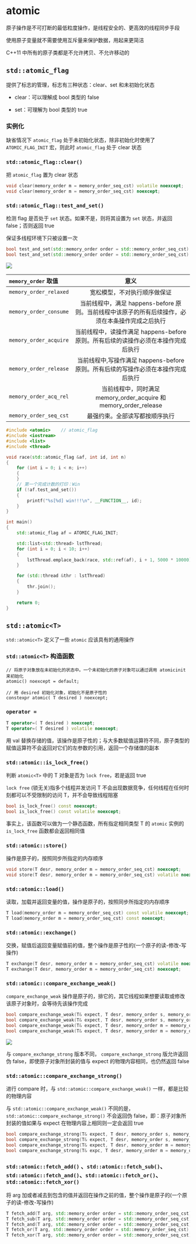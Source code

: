 # atomic

原子操作是不可打断的最低粒度操作，是线程安全的、更高效的线程同步手段

使用原子变量就不需要使用互斥量来保护数据，用起来更简洁

C++11 中所有的原子类都是不允许拷贝、不允许移动的

## `std::atomic_flag`

提供了标志的管理，标志有三种状态：clear、set 和未初始化状态

- clear：可以理解成 bool 类型的 false

- set：可理解为 bool 类型的 true

### 实例化

缺省情况下 `atomic_flag` 处于未初始化状态，除非初始化时使用了 `ATOMIC_FLAG_INIT` 宏，则此时 `atomic_flag` 处于 clear 状态

### `std::atomic_flag::clear()`

把 `atomic_flag` 置为 clear 状态

```cpp
void clear(memory_order m = memory_order_seq_cst) volatile noexcept;
void clear(memory_order m = memory_order_seq_cst) noexcept;
```

### `std::atomic_flag::test_and_set()`

检测 flag 是否处于 `set` 状态。如果不是，则将其设置为 `set` 状态，并返回 false；否则返回 true

保证多线程环境下只被设置一次

```cpp
bool test_and_set(std::memory_order order = std::memory_order_seq_cst) volatile noexcept;
bool test_and_set(std::memory_order order = std::memory_order_seq_cst) noexcept;
```

![](../../../Picture/Languages/cpp/stl/atomic/01.webp)

|`memory_order` 取值|意义|
|:-|:-:|
|`memory_order_relaxed`|宽松模型，不对执行顺序做保证|
|`memory_order_consume`|当前线程中，满足 happens-before 原则。当前线程中该原子的所有后续操作，必须在本条操作完成之后执行|
|`memory_order_acquire`|当前线程中，读操作满足 happens-before 原则。所有后续的读操作必须在本操作完成后执行|
|`memory_order_release`|当前线程中,写操作满足 happens-before 原则。所有后续的写操作必须在本操作完成后执行|
|`memory_order_acq_rel`|当前线程中，同时满足 memory_order_acquire 和memory_order_release|
|`memory_order_seq_cst`|最强约束。全部读写都按顺序执行|

```cpp
#include <atomic>    // atomic_flag
#include <iostream>  
#include <list>      
#include <thread>    

void race(std::atomic_flag &af, int id, int n) 
{
    for (int i = 0; i < n; i++) 
    {
    }
    // 第一个完成计数的打印：Win
    if (!af.test_and_set()) 
    {
        printf("%s[%d] win!!!\n", __FUNCTION__, id);
    }
}

int main() 
{
    std::atomic_flag af = ATOMIC_FLAG_INIT;

    std::list<std::thread> lstThread;
    for (int i = 0; i < 10; i++) 
    {
        lstThread.emplace_back(race, std::ref(af), i + 1, 5000 * 10000);
    }

    for (std::thread &thr : lstThread) 
    {
        thr.join();
    }

    return 0;
}
```

## `std::atomic<T>`

`std::atomic<T>` 定义了一些 `atomic` 应该具有的通用操作

### `std::atomic<T>` 构造函数

```
// 将原子对象放在未初始化的状态中。一个未初始化的原子对象可以通过调用 atomicinit 来初始化
atomic() noexcept = default;

// 用 desired 初始化对象，初始化不是原子性的
constexpr atomic( T desired ) noexcept;
```

### `operator =`

```cpp
T operator=( T desired ) noexcept; 
T operator=( T desired ) volatile noexcept;
```

用 val 替换存储的值，该操作是原子性的；与大多数赋值运算符不同，原子类型的赋值运算符不会返回对它们的左参数的引用，返回一个存储值的副本

### `std::atomic::is_lock_free()`

判断 `atomic<T>` 中的 T 对象是否为 `lock free`，若是返回 true

`lock free` (锁无关)指多个线程并发访问 T 不会出现数据竞争，任何线程在任何时刻都可以不受限制的访问 T，并不会导致线程阻塞

```cpp
bool is_lock_free() const noexcept;
bool is_lock_free() const volatile noexcept;
```

事实上，该函数可以做为一个静态函数，所有指定相同类型 T 的 `atomic` 实例的 `is_lock_free` 函数都会返回相同值

### `std::atomic::store()`

操作是原子的，按照同步所指定的内存顺序

```cpp
void store(T desr, memory_order m = memory_order_seq_cst) noexcept;
void store(T desr, memory_order m = memory_order_seq_cst) volatile noexcept;
```

### `std::atomic::load()`

读取，加载并返回变量的值，操作是原子的，按照同步所指定的内存顺序

```cpp
T load(memory_order m = memory_order_seq_cst) const volatile noexcept;
T load(memory_order m = memory_order_seq_cst) const noexcept;
```

### `std::atomic::exchange()`

交换，赋值后返回变量赋值前的值，整个操作是原子性的(一个原子的读-修改-写操作)

```cpp
T exchange(T desr, memory_order m = memory_order_seq_cst) volatile noexcept;
T exchange(T desr, memory_order m = memory_order_seq_cst) noexcept;
```

### `std::atomic::compare_exchange_weak()`

`compare_exchange_weak` 操作是原子的，排它的，其它线程如果想要读取或修改该原子对象时，会等待先该操作完成

```cpp
bool compare_exchange_weak(T& expect, T desr, memory_order s, memory_order f) volatile noexcept;
bool compare_exchange_weak(T& expect, T desr, memory_order s, memory_order f) noexcept;
bool compare_exchange_weak(T& expect, T desr, memory_order m = memory_order_seq_cst) volatile noexcept;
bool compare_exchange_weak(T& expect, T desr, memory_order m = memory_order_seq_cst) noexcept;
```

![](../../../Picture/Languages/cpp/stl/atomic/02.webp)

与 `compare_exchange_strong` 版本不同， `compare_exchange_strong` 版允许返回伪 false，即使原子对象所封装的值与 expect 的物理内容相同，也仍然返回 false

### `std::atomic::compare_exchange_strong()`

进行 compare 时，与 `std::atomic::compare_exchange_weak()` 一样，都是比较的物理内容

与 `std::atomic::compare_exchange_weak()` 不同的是，`std::atomic::compare_exchange_strong()` 不会返回伪 false，即：原子对象所封装的值如果与 expect 在物理内容上相同则一定会返回 true

```cpp
bool compare_exchange_strong(T& expect, T desr, memory_order s, memory_order f) volatile noexcept;
bool compare_exchange_strong(T& expect, T desr, memory_order s, memory_order f) noexcept;
bool compare_exchange_strong(T& expect, T desr, memory_order m = memory_order_seq_cst) volatile noexcept;
bool compare_exchange_strong(T& expc, T desr, memory_order m = memory_order_seq_cst) noexcept;
```

### `std::atomic::fetch_add()` 、`std::atomic::fetch_sub()`、`std::atomic::fetch_and()`、`std::atomic::fetch_or()`、`std::atomic::fetch_xor()`

将 arg 加或者减去到包含的值并返回在操作之前的值，整个操作是原子的(一个原子的读-修改-写操作)

```cpp
T fetch_add(T arg, std::memory_order order = std::memory_order_seq_cst);
T fetch_sub(T arg, std::memory_order order = std::memory_order_seq_cst);
T fetch_and(T arg, std::memory_order order = std::memory_order_seq_cst);
T fetch_or(T arg, std::memory_order order = std::memory_order_seq_cst);
T fetch_xor(T arg, std::memory_order order = std::memory_order_seq_cst);
```